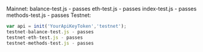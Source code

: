 Mainnet:
balance-test.js - passes
eth-test.js - passes
index-test.js - passes
methods-test.js - passes
Testnet:
```javascript
var api = init('YourApiKeyToken','testnet');
testnet-balance-test.js - passes
testnet-eth-test.js - passes
testnet-methods-test.js - passes
```
